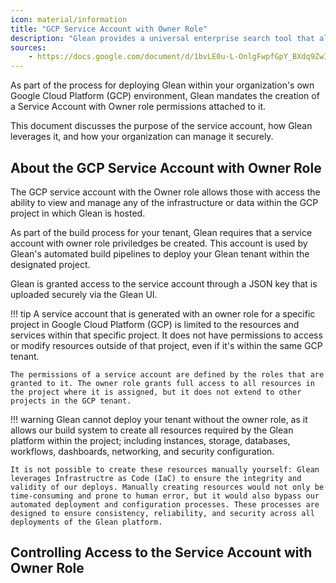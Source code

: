 ```yaml
---
icon: material/information
title: "GCP Service Account with Owner Role"
description: "Glean provides a universal enterprise search tool that allows users to search their data scattered across multiple applications (e.g. Gdrive, Slack, Salesforce, SharePoint, Zendesk, etc.) from a single interface."
sources:
    - https://docs.google.com/document/d/1bvLE0u-L-OnlgFwpfGpY_BXdq9ZwIgE1jaLMs8Xjmmw/edit?usp=sharing
---
```


As part of the process for deploying Glean within your organization's own Google Cloud Platform (GCP) environment, Glean mandates the creation of a Service Account with Owner role permissions attached to it.

This document discusses the purpose of the service account, how Glean leverages it, and how your organization can manage it securely.

## About the GCP Service Account with Owner Role
The GCP service account with the Owner role allows those with access the ability to view and manage any of the infrastructure or data within the GCP project in which Glean is hosted.

As part of the build process for your tenant, Glean requires that a service account with owner role priviledges be created. This account is used by Glean's automated build pipelines to deploy your Glean tenant within the designated project.

Glean is granted access to the service account through a JSON key that is uploaded securely via the Glean UI. 

!!! tip
    A service account that is generated with an owner role for a specific project in Google Cloud Platform (GCP) is limited to the resources and services within that specific project. It does not have permissions to access or modify resources outside of that project, even if it's within the same GCP tenant.

    The permissions of a service account are defined by the roles that are granted to it. The owner role grants full access to all resources in the project where it is assigned, but it does not extend to other projects in the GCP tenant.

!!! warning
    Glean cannot deploy your tenant without the owner role, as it allows our build system to create all resources required by the Glean platform within the project; including instances, storage, databases, workflows, dashboards, networking, and security configuration.

    It is not possible to create these resources manually yourself: Glean leverages Infrastructre as Code (IaC) to ensure the integrity and validity of our deploys. Manually creating resources would not only be time-consuming and prone to human error, but it would also bypass our automated deployment and configuration processes. These processes are designed to ensure consistency, reliability, and security across all deployments of the Glean platform.


## Controlling Access to the Service Account with Owner Role